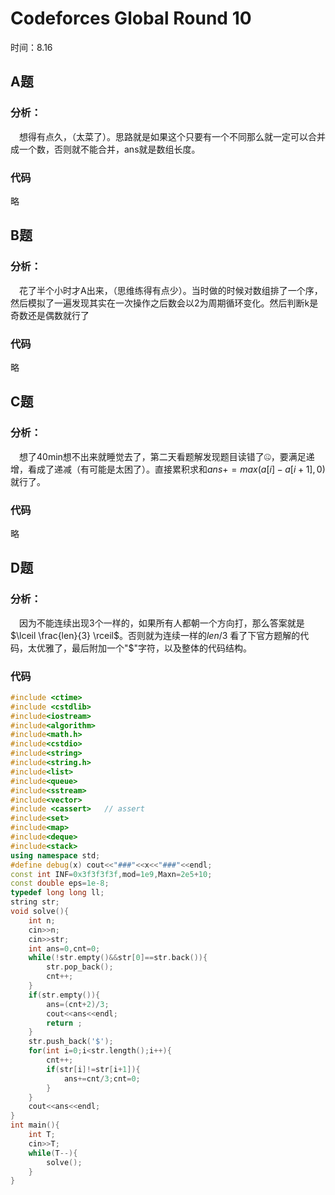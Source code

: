 # Codeforces Global Round 10
时间：8.16
## A题
### 分析：
&ensp;&ensp;想得有点久，（太菜了）。思路就是如果这个只要有一个不同那么就一定可以合并成一个数，否则就不能合并，ans就是数组长度。
### 代码
略

## B题
### 分析：
&ensp;&ensp;花了半个小时才A出来，（思维练得有点少）。当时做的时候对数组排了一个序，然后模拟了一遍发现其实在一次操作之后数会以2为周期循环变化。然后判断k是奇数还是偶数就行了
### 代码
略

## C题
### 分析：
&ensp;&ensp;想了40min想不出来就睡觉去了，第二天看题解发现题目读错了🤐，要满足递增，看成了递减（有可能是太困了）。直接累积求和$ans+=max(a[i]-a[i+1],0)$就行了。
### 代码
略

## D题
### 分析：
&ensp;&ensp;因为不能连续出现3个一样的，如果所有人都朝一个方向打，那么答案就是$\lceil \frac{len}{3} \rceil$。否则就为连续一样的$len/3$
看了下官方题解的代码，太优雅了，最后附加一个"$"字符，以及整体的代码结构。
### 代码
```cpp
#include <ctime>
#include <cstdlib>
#include<iostream>
#include<algorithm>
#include<math.h>
#include<cstdio>
#include<string>
#include<string.h>
#include<list>
#include<queue>
#include<sstream>
#include<vector>
#include <cassert>   // assert
#include<set>
#include<map>
#include<deque>
#include<stack>
using namespace std;
#define debug(x) cout<<"###"<<x<<"###"<<endl;
const int INF=0x3f3f3f3f,mod=1e9,Maxn=2e5+10;
const double eps=1e-8;
typedef long long ll;
string str;
void solve(){
	int n;
	cin>>n;
	cin>>str;
	int ans=0,cnt=0;
	while(!str.empty()&&str[0]==str.back()){
		str.pop_back();
		cnt++;
	}
	if(str.empty()){
		ans=(cnt+2)/3;
		cout<<ans<<endl;
		return ;
	}
	str.push_back('$');
	for(int i=0;i<str.length();i++){
		cnt++;
		if(str[i]!=str[i+1]){
			ans+=cnt/3;cnt=0;
		}
	}
	cout<<ans<<endl;
}
int main(){
	int T;
	cin>>T;
	while(T--){
		solve();
	}
}

```
